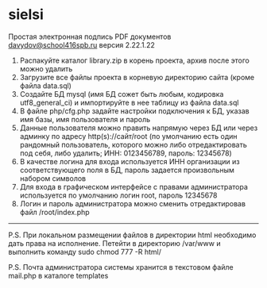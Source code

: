 # sielsi
Простая электронная подпись PDF документов
davydov@school416spb.ru версия 2.22.1.22

1. Распакуйте каталог library.zip в корень проекта, архив после этого можно удалить
2. Загрузите все файлы проекта в корневую директорию сайта (кроме файла data.sql)
3. Создайте БД mysql (имя БД сожет быть любым, кодировка utf8_general_ci) и импортируйте в нее таблицу из файла data.sql
4. В файле php/cfg.php задайте настройки подключения к БД, указав имя базы, имя пользователя и пароль
5. Данные пользователя можно править напрямую через БД или через админку по адресу http(s)://сайт/root (по умолчанию есть один рандомный пользователь, которого можно либо отредактировать под себя, либо удалить; ИНН: 0123456789, пароль: 12345678)
6. В качестве логина для входа используется ИНН организации из соответствующего поля в БД, пароль задается произвольным набором символов
7. Для входа в графическом интерфейсе с правами администратора используется по умолчанию логин root, пароль 12345678
8. Логин и пароль администратора можно сменить отредактировав файл /root/index.php
-----
P.S. При локальном размещении файлов в директории html необходимо дать права на исполнение. Петейти в директорию /var/www и выполнить команду sudo chmod 777 -R html/

P.S. Почта администратора системы хранится в текстовом файле mail.php в каталоге templates

